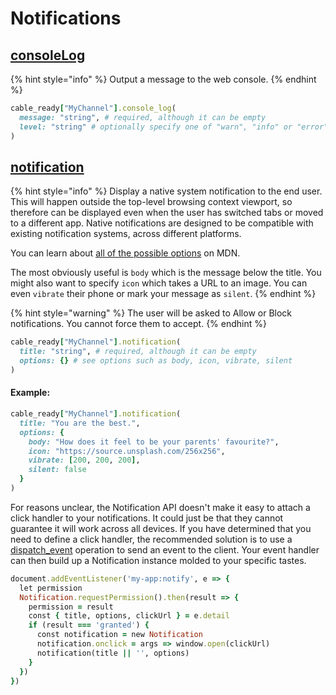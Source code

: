 # Notifications

## [consoleLog](https://developer.mozilla.org/en-US/docs/Web/API/Console/log)

{% hint style="info" %}
Output a message to the web console.
{% endhint %}

```ruby
cable_ready["MyChannel"].console_log(
  message: "string", # required, although it can be empty
  level: "string" # optionally specify one of "warn", "info" or "error"
)
```

## [notification](https://developer.mozilla.org/en-US/docs/Web/API/Notifications_API)

{% hint style="info" %}
Display a native system notification to the end user. This will happen outside the top-level browsing context viewport, so therefore can be displayed even when the user has switched tabs or moved to a different app. Native notifications are designed to be compatible with existing notification systems, across different platforms.

You can learn about [all of the possible options](https://developer.mozilla.org/en-US/docs/Web/API/Notification) on MDN.

The most obviously useful is `body` which is the message below the title. You might also want to specify `icon` which takes a URL to an image. You can even `vibrate` their phone or mark your message as `silent`.
{% endhint %}

{% hint style="warning" %}
The user will be asked to Allow or Block notifications. You cannot force them to accept.
{% endhint %}

```ruby
cable_ready["MyChannel"].notification(
  title: "string", # required, although it can be empty
  options: {} # see options such as body, icon, vibrate, silent
)
```

#### Example:

```ruby
cable_ready["MyChannel"].notification(
  title: "You are the best.",
  options: {
    body: "How does it feel to be your parents' favourite?",
    icon: "https://source.unsplash.com/256x256",
    vibrate: [200, 200, 200],
    silent: false
  }
)
```

For reasons unclear, the Notification API doesn't make it easy to attach a click handler to your notifications. It could just be that they cannot guarantee it will work across all devices. If you have determined that you need to define a click handler, the recommended solution is to use a [dispatch\_event](https://cableready.stimulusreflex.com/usage/dom-operations/event-dispatch) operation to send an event to the client. Your event handler can then build up a Notification instance molded to your specific tastes.

```ruby
document.addEventListener('my-app:notify', e => {
  let permission
  Notification.requestPermission().then(result => {
    permission = result
    const { title, options, clickUrl } = e.detail
    if (result === 'granted') {
      const notification = new Notification
      notification.onclick = args => window.open(clickUrl)
      notification(title || '', options)
    }
  })
})
```

